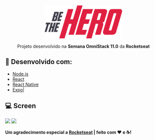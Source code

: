 <p align="center">
<img alt="BeTheHero" title="#BeTheHero" src="https://github.com/vespidhook/BeTheHero/blob/master/mobile/src/assets/logo@3x.png?raw=true" width="250px" /></p>

<p align="center">Projeto desenvolvido na <strong>Semana OmniStack 11.0</strong> da <strong>Rocketseat</strong></p>
<p align="center">

## 🚀 Desenvolvido com:

- [Node.js](https://nodejs.org/en/) 
- [React](https://reactjs.org)
- [React Native](https://facebook.github.io/react-native/)
- [Expo](https://expo.io/)|

## :computer: Screen

<img align="center" src="https://media-exp1.licdn.com/dms/image/C4D22AQHDNP9EShkvKQ/feedshare-shrink_2048_1536/0?e=1588204800&v=beta&t=sMgLH1OL19Pa6QkN5vJe10DMgO_qfchoOa_nccS0rds"></img>
<img align="center" src="https://media-exp1.licdn.com/dms/image/C4D22AQHpEvxk_A4xcw/feedshare-shrink_2048_1536/0?e=1588204800&v=beta&t=TBn0dWaHZOAeJN0R5_nLUEvYfhC_EHK03DLiJbbuQEg"></img>

#### Um agradecimento especial a [Rocketseat](https://www.rocketseat.com.br) | feito com ❤ e ☕!
